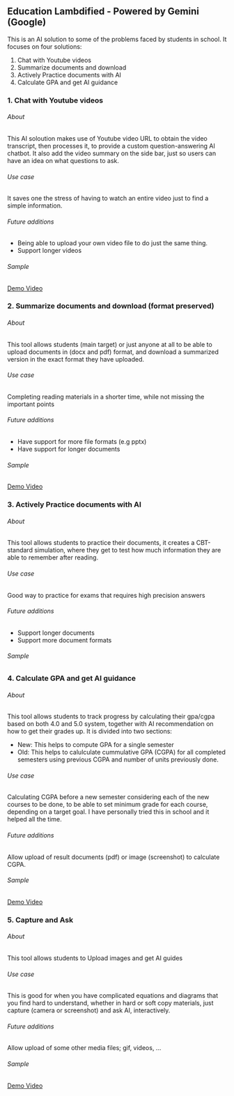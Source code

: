 ## Education Lambdified - Powered by Gemini (Google)
This is an AI solution to some of the problems faced by students in school. It focuses on four solutions:
1. Chat with Youtube videos
2. Summarize documents and download
3. Actively Practice documents with AI
4. Calculate GPA and get AI guidance

### 1. **Chat with Youtube videos**
###### About
This AI soloution makes use of Youtube video URL to obtain the video transcript, then processes it, to provide a custom question-answering AI chatbot. It also add the video summary on the side bar, just so users can have an idea on what questions to ask.
###### Use case
It saves one the stress of having to watch an entire video just to find a simple information.

###### Future additions
* Being able to upload your own video file to do just the same thing.
* Support longer videos

###### Sample
[Demo Video](./sample_vids/youtube_rag.mp4)


### 2. **Summarize documents and download (format preserved)**
###### About
This tool allows students (main target) or just anyone at all to be able to upload documents in (docx and pdf) format, and download a summarized version in the exact format they have uploaded.
###### Use case
Completing reading materials in a shorter time, while not missing the important points

###### Future additions
* Have support for more file formats (e.g pptx)
* Have support for longer documents

###### Sample
[Demo Video](./sample_vids/summarizer.mp4)


### 3. **Actively Practice documents with AI**
###### About
This tool allows students to practice their documents, it creates a CBT-standard simulation, where they get to test how much information they are able to remember after reading.

###### Use case
Good way to practice for exams that requires high precision answers

###### Future additions
* Support longer documents
* Support more document formats

###### Sample

### 4. **Calculate GPA and get AI guidance**
###### About
This tool allows students to track progress by calculating their gpa/cgpa based on both 4.0 and 5.0 system, together with AI recommendation on how to get their grades up.
It is divided into two sections:
* New: This helps to compute GPA for a single semester
* Old: This helps to calulculate cummulative GPA (CGPA) for all completed semesters using previous CGPA and number of units previously done.
###### Use case
Calculating CGPA before a new semester considering each of the new courses to be done, to be able to set minimum grade for each course, depending on a target goal. I have personally tried this in school and it helped all the time.

###### Future additions
Allow upload of result documents (pdf) or image (screenshot) to calculate CGPA.

###### Sample
[Demo Video](./sample_vids/gpa_calculator.mp4)


### 5. **Capture and Ask**
###### About
This tool allows students to Upload images and get AI guides
###### Use case
This is good for when you have complicated equations and diagrams that you find hard to understand, whether in hard or soft copy materials, just capture (camera or screenshot) and ask AI, interactively.
###### Future additions
Allow upload of some other media files; gif, videos, ...
###### Sample
[Demo Video](./sample_vids/capture.mp4)